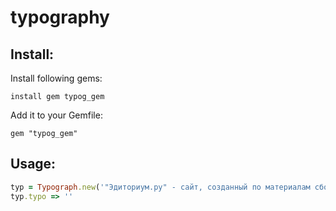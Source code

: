 # typography

## Install:
Install following gems:
```
install gem typog_gem
```
Add it to your Gemfile:
```
gem "typog_gem"
```

## Usage:
``` ruby
typ = Typograph.new('"Эдиториум.ру" - сайт, созданный по материалам сборника "О редактировании и редакторах" Аркадия Эммануиловича Мильчина, который с 1944 года коллекционировал выдержки из статей, рассказов, фельетонов, пародий, писем и книг, где так или иначе затрагивается тема редакторской работы.') 
typ.typo => ''
